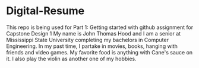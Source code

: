 # Digital-Resume
This repo is being used for Part 1: Getting started with github assignment for Capstone Design 1
My name is John Thomas Hood and I am a senior at Mississippi State University completing my bachelors in Computer Engineering. In my past time, I partake in movies, books, hanging
with friends and video games. My favorite food is anything with Cane's sauce on it. I also play the violin as another one of my hobbies.
